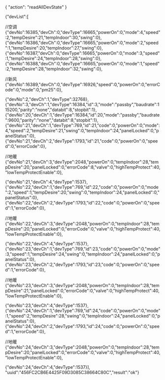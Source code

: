 
{
  "action": "readAllDevState"
}

{"devList":[

//空调
{"devNo":16385,"devCh":0,"devType":16665,"powerOn":0,"mode":4,"speed":2,"tempDesire":21,"tempIndoor":30,"swing":0},
{"devNo":16386,"devCh":0,"devType":16665,"powerOn":0,"mode":2,"speed":1,"tempDesire":20,"tempIndoor":27,"swing":0},
{"devNo":16387,"devCh":0,"devType":16665,"powerOn":0,"mode":3,"speed":1,"tempDesire":24,"tempIndoor":28,"swing":0},
{"devNo":16388,"devCh":0,"devType":16665,"powerOn":0,"mode":1,"speed":2,"tempDesire":28,"tempIndoor":32,"swing":0},

//新风
{"devNo":16389,"devCh":0,"devType":16926,"speed":0,"powerOn":0,"errorCode":0,"mode":0,"pm25":0},


{"devNo":2,"devCh":1,"devType":32768},
{"devNo":3,"devCh":1,"devType":16384,"id":3,"mode":"passby","baudrate":115200,"parity":"none","databit":8,"stopbit":1},
{"devNo":20,"devCh":1,"devType":16384,"id":20,"mode":"passby","baudrate":9600,"parity":"none","databit":8,"stopbit":1},
{"devNo":21,"devCh":1,"devType":769,"id":21,"code":0,"powerOn":0,"mode":4,"speed":2,"tempDesire":21,"swing":0,"tempIndoor":24,"panelLocked":0,"panelStatus":0},
{"devNo":21,"devCh":2,"devType":1793,"id":21,"code":0,"powerOn":0,"speed":0,"errorCode":0},

//地暖
{"devNo":21,"devCh":3,"devType":2048,"powerOn":0,"tempIndoor":28,"tempDesire":20,"panelLocked":0,"errorCode":8,"valve":0,"highTempProtect":40,"lowTempProtectEnable":0},

{"devNo":21,"devCh":4,"devType":1537},{"devNo":22,"devCh":1,"devType":769,"id":22,"code":0,"powerOn":0,"mode":2,"speed":1,"tempDesire":20,"swing":0,"tempIndoor":24,"panelLocked":0,"panelStatus":0},
{"devNo":22,"devCh":2,"devType":1793,"id":22,"code":0,"powerOn":0,"speed":1,"errorCode":0},

//地暖
{"devNo":22,"devCh":3,"devType":2048,"powerOn":0,"tempIndoor":28,"tempDesire":20,"panelLocked":0,"errorCode":0,"valve":0,"highTempProtect":40,"lowTempProtectEnable":0},

{"devNo":22,"devCh":4,"devType":1537},
{"devNo":23,"devCh":1,"devType":769,"id":23,"code":0,"powerOn":0,"mode":3,"speed":1,"tempDesire":24,"swing":0,"tempIndoor":24,"panelLocked":0,"panelStatus":0},
{"devNo":23,"devCh":2,"devType":1793,"id":23,"code":0,"powerOn":0,"speed":1,"errorCode":0},

//地暖
{"devNo":23,"devCh":3,"devType":2048,"powerOn":0,"tempIndoor":28,"tempDesire":21,"panelLocked":0,"errorCode":0,"valve":0,"highTempProtect":40,"lowTempProtectEnable":0},

{"devNo":23,"devCh":4,"devType":1537},
{"devNo":24,"devCh":1,"devType":769,"id":24,"code":0,"powerOn":0,"mode":1,"speed":2,"tempDesire":28,"swing":0,"tempIndoor":24,"panelLocked":0,"panelStatus":0},
{"devNo":24,"devCh":2,"devType":1793,"id":24,"code":0,"powerOn":0,"speed":1,"errorCode":0},

//地暖
{"devNo":24,"devCh":3,"devType":2048,"powerOn":0,"tempIndoor":28,"tempDesire":20,"panelLocked":0,"errorCode":0,"valve":0,"highTempProtect":40,"lowTempProtectEnable":0},

{"devNo":24,"devCh":4,"devType":1537}],
"uuid":"456FC2CB6E4425F09D3085C38664C80C","result":"ok"}


